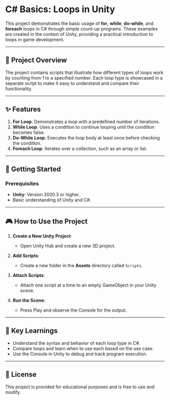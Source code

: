 
# **C# Basics: Loops in Unity**  

This project demonstrates the basic usage of **for**, **while**, **do-while**, and **foreach** loops in C# through simple count-up programs. These examples are created in the context of Unity, providing a practical introduction to loops in game development.  

---

## 🎯 **Project Overview**  

The project contains scripts that illustrate how different types of loops work by counting from 1 to a specified number. Each loop type is showcased in a separate script to make it easy to understand and compare their functionality.  

---

## ✨ **Features**  

1. **For Loop**: Demonstrates a loop with a predefined number of iterations.  
2. **While Loop**: Uses a condition to continue looping until the condition becomes false.  
3. **Do-While Loop**: Executes the loop body at least once before checking the condition.  
4. **Foreach Loop**: Iterates over a collection, such as an array or list.  

---

## 🚀 **Getting Started**  

### **Prerequisites**  
- **Unity**: Version 2020.3 or higher.  
- Basic understanding of Unity and C#.  

---

## 🎮 **How to Use the Project**  

1. **Create a New Unity Project**:  
   - Open Unity Hub and create a new 3D project.  

2. **Add Scripts**:  
   - Create a new folder in the **Assets** directory called `Scripts`.  

3. **Attach Scripts**:  
   - Attach one script at a time to an empty GameObject in your Unity scene.  

4. **Run the Scene**:  
   - Press Play and observe the Console for the output.  

---

## 🔮 **Key Learnings**  

- Understand the syntax and behavior of each loop type in C#.  
- Compare loops and learn when to use each based on the use case.  
- Use the Console in Unity to debug and track program execution.  

---


## 📜 **License**  

This project is provided for educational purposes and is free to use and modify.  

